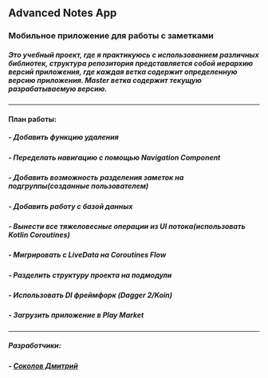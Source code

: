 ##  Advanced Notes App
### Мобильное приложение для работы с заметками

##### Это учебный проект, где я практикуюсь с использованием различных библиотек, структура репозитория представляется собой иерархию версий приложения, где каждая ветка содержит определенную версию приложения. Master ветка содержит текущую разрабатываемую версию.

------------



#### План работы:
##### - Добавить функцию удаления
##### - Переделать навигацию с помощью Navigation Component
##### - Добавить возможность разделения заметок на подгруппы(созданные пользователем)
##### - Добавить работу с базой данных
##### - Вынести все тяжеловесные операции из UI потока(использовать Kotlin Coroutines)
##### - Мигрировать с LiveData на Coroutines Flow
##### - Разделить структуру проекта на подмодули
##### - Использовать DI фреймфорк (Dagger 2/Koin)
##### - Загрузить приложение в Play Market





------------
##### Разработчики:
##### - [Соколов Дмитрий](http://https://github.com/Sokolov-Dmitriy "Соколов Дмитрий")